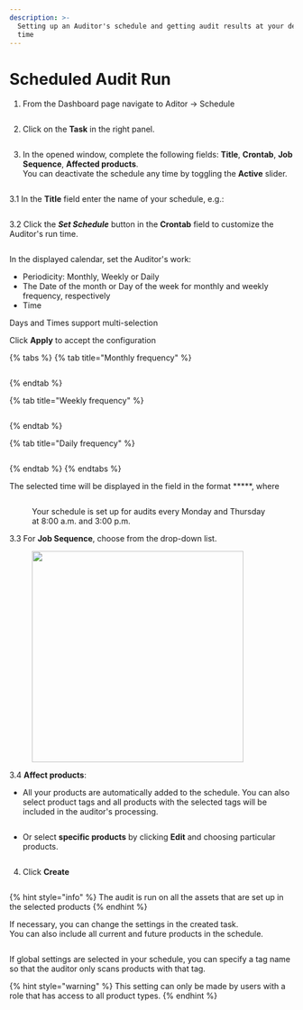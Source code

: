 ```yaml
---
description: >-
  Setting up an Auditor's schedule and getting audit results at your desired
  time
---
```


# Scheduled Audit Run

1. From the Dashboard page navigate to Aditor -> Schedule

<figure><img src="../../../../.gitbook/assets/sched 1.png" alt=""><figcaption></figcaption></figure>

2. Click on the **Task** in the right panel.

<figure><img src="../../../../.gitbook/assets/sched 2 (1).png" alt=""><figcaption></figcaption></figure>

3. In the opened window, complete the following fields: **Title**, **Crontab**, **Job Sequence**, **Affected products**.\
   You can deactivate the schedule any time by toggling the **Active** slider.

<figure><img src="../../../../.gitbook/assets/sched 3.png" alt=""><figcaption></figcaption></figure>

3.1 In the **Title** field enter the name of your schedule, e.g.:

<figure><img src="../../../../.gitbook/assets/shed 4.png" alt=""><figcaption></figcaption></figure>

3.2 Click the _**Set Schedule**_ button in the **Crontab** field to customize the Auditor's run time.

<figure><img src="../../../../.gitbook/assets/sched 5.png" alt=""><figcaption></figcaption></figure>

In the displayed calendar, set the Auditor's work:

* Periodicity: Monthly, Weekly or Daily
* The Date of the month or Day of the week for monthly and weekly frequency, respectively
* Time

Days and Times support multi-selection&#x20;

Click **Apply** to accept the configuration

{% tabs %}
{% tab title="Monthly frequency" %}
<figure><img src="../../../../.gitbook/assets/sched mon 1 (1).png" alt=""><figcaption></figcaption></figure>
{% endtab %}

{% tab title="Weekly frequency" %}
<figure><img src="../../../../.gitbook/assets/sched week(1).png" alt=""><figcaption></figcaption></figure>
{% endtab %}

{% tab title="Daily frequency" %}
<figure><img src="../../../../.gitbook/assets/sched daily 1.png" alt=""><figcaption></figcaption></figure>
{% endtab %}
{% endtabs %}

The selected time will be displayed in the field in the format \*\*\*\*\*, where&#x20;

<figure><img src="../../../../.gitbook/assets/sched contr.JPG" alt=""><figcaption><p>Your schedule is set up for audits every Monday and Thursday at 8:00 a.m. and 3:00 p.m.</p></figcaption></figure>

3.3 For **Job Sequence**, choose from the drop-down list.

<figure><img src="../../../../.gitbook/assets/sched 6.png" alt="" width="375"><figcaption></figcaption></figure>

3.4 **Affect products**:&#x20;

* All your products are automatically added to the schedule. You can also select product tags and all products with the selected tags will be included in the auditor's processing.

<figure><img src="../../../../.gitbook/assets/afected prod sched1.gif" alt=""><figcaption></figcaption></figure>

* Or select **specific products** by clicking **Edit** and choosing particular products.

<figure><img src="../../../../.gitbook/assets/affect prod shed2.gif" alt=""><figcaption></figcaption></figure>

4. Click **Create**

<figure><img src="../../../../.gitbook/assets/sched9 (1).png" alt=""><figcaption></figcaption></figure>

{% hint style="info" %}
The audit is run on all the assets that are set up in the selected products
{% endhint %}

If necessary, you can change the settings in the created task. \
You can also include all current and future products in the schedule.

<figure><img src="../../../../.gitbook/assets/sched.png" alt=""><figcaption></figcaption></figure>

If global settings are selected in your schedule, you can specify a tag name so that the auditor only scans products with that tag.

{% hint style="warning" %}
This setting can only be made by users with a role that has access to all product types.
{% endhint %}

<figure><img src="../../../../.gitbook/assets/auditor tag.gif" alt=""><figcaption></figcaption></figure>
